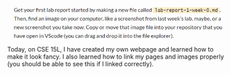 ![Image](LabWeek0.PNG)
Today, on CSE 15L, I have created my own webpage and learned how to make it look fancy. I also learned how to link my pages and images properly (you should be able to see this if I linked correctly).
